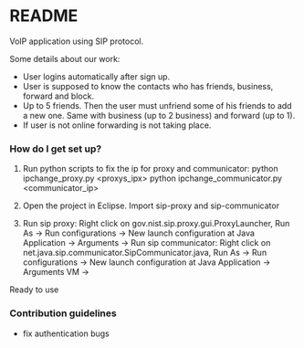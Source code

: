 # README #

VoIP application using SIP protocol.

Some details about our work:
* User logins automatically after sign up.
* User is supposed to know the contacts who has friends, business, forward and block.
* Up to 5 friends. Then the user must unfriend some of his friends to add a new one. Same with business (up to 2 business) and forward (up to 1). 
* If user is not online forwarding is not taking place.

### How do I get set up? ###

1. Run python scripts to fix the ip for proxy and communicator:
python ipchange_proxy.py <proxys_ipx>
python ipchange_communicator.py <communicator_ip>

2. Open the project in Eclipse. Import sip-proxy and sip-communicator

3. Run sip proxy: Right click on gov.nist.sip.proxy.gui.ProxyLauncher, Run As -> Run configurations -> New launch configuration at Java Application -> Arguments -> <check arguments.txt>
Run sip communicator: Right click on net.java.sip.communicator.SipCommunicator.java, Run As -> Run configurations -> New launch configuration at Java Application -> Arguments VM -> <check arguments.txt>

Ready to use

### Contribution guidelines ###

* fix authentication bugs